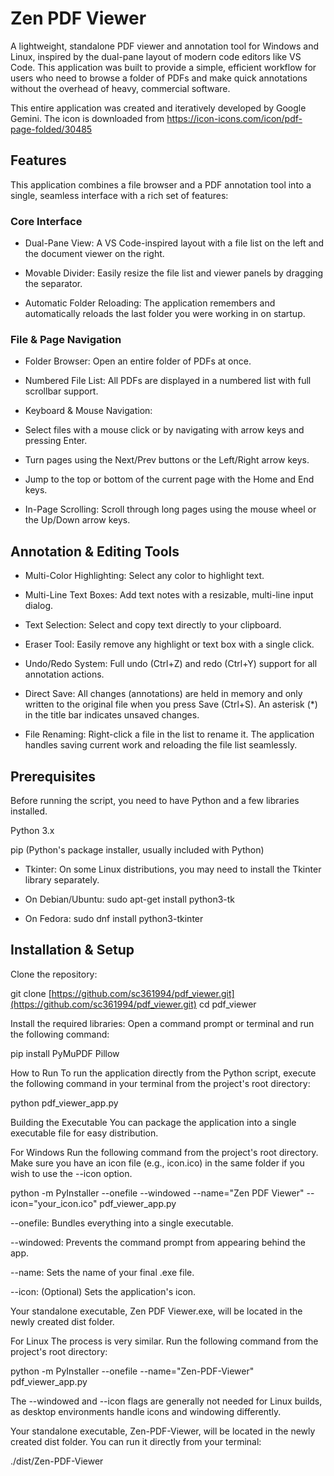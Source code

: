 # Zen PDF Viewer
A lightweight, standalone PDF viewer and annotation tool for Windows and Linux, inspired by the dual-pane layout of modern code editors like VS Code. This application was built to provide a simple, efficient workflow for users who need to browse a folder of PDFs and make quick annotations without the overhead of heavy, commercial software.

This entire application was created and iteratively developed by Google Gemini.
The icon is downloaded from https://icon-icons.com/icon/pdf-page-folded/30485

## Features
This application combines a file browser and a PDF annotation tool into a single, seamless interface with a rich set of features:

### Core Interface
- Dual-Pane View: A VS Code-inspired layout with a file list on the left and the document viewer on the right.

- Movable Divider: Easily resize the file list and viewer panels by dragging the separator.

- Automatic Folder Reloading: The application remembers and automatically reloads the last folder you were working in on startup.

### File & Page Navigation
- Folder Browser: Open an entire folder of PDFs at once.

- Numbered File List: All PDFs are displayed in a numbered list with full scrollbar support.

- Keyboard & Mouse Navigation:

- Select files with a mouse click or by navigating with arrow keys and pressing Enter.

- Turn pages using the Next/Prev buttons or the Left/Right arrow keys.

- Jump to the top or bottom of the current page with the Home and End keys.

- In-Page Scrolling: Scroll through long pages using the mouse wheel or the Up/Down arrow keys.

## Annotation & Editing Tools
- Multi-Color Highlighting: Select any color to highlight text.

- Multi-Line Text Boxes: Add text notes with a resizable, multi-line input dialog.

- Text Selection: Select and copy text directly to your clipboard.

- Eraser Tool: Easily remove any highlight or text box with a single click.

- Undo/Redo System: Full undo (Ctrl+Z) and redo (Ctrl+Y) support for all annotation actions.

- Direct Save: All changes (annotations) are held in memory and only written to the original file when you press Save (Ctrl+S). An asterisk (*) in the title bar indicates unsaved changes.

- File Renaming: Right-click a file in the list to rename it. The application handles saving current work and reloading the file list seamlessly.

## Prerequisites
Before running the script, you need to have Python and a few libraries installed.

Python 3.x

pip (Python's package installer, usually included with Python)

- Tkinter: On some Linux distributions, you may need to install the Tkinter library separately.

- On Debian/Ubuntu: sudo apt-get install python3-tk

- On Fedora: sudo dnf install python3-tkinter

## Installation & Setup
Clone the repository:

git clone [https://github.com/sc361994/pdf_viewer.git](https://github.com/sc361994/pdf_viewer.git)
cd pdf_viewer

Install the required libraries:
Open a command prompt or terminal and run the following command:

pip install PyMuPDF Pillow

How to Run
To run the application directly from the Python script, execute the following command in your terminal from the project's root directory:

python pdf_viewer_app.py

Building the Executable
You can package the application into a single executable file for easy distribution.

For Windows
Run the following command from the project's root directory. Make sure you have an icon file (e.g., icon.ico) in the same folder if you wish to use the --icon option.

python -m PyInstaller --onefile --windowed --name="Zen PDF Viewer" --icon="your_icon.ico" pdf_viewer_app.py

--onefile: Bundles everything into a single executable.

--windowed: Prevents the command prompt from appearing behind the app.

--name: Sets the name of your final .exe file.

--icon: (Optional) Sets the application's icon.

Your standalone executable, Zen PDF Viewer.exe, will be located in the newly created dist folder.

For Linux
The process is very similar. Run the following command from the project's root directory:

python -m PyInstaller --onefile --name="Zen-PDF-Viewer" pdf_viewer_app.py

The --windowed and --icon flags are generally not needed for Linux builds, as desktop environments handle icons and windowing differently.

Your standalone executable, Zen-PDF-Viewer, will be located in the newly created dist folder. You can run it directly from your terminal:

./dist/Zen-PDF-Viewer
